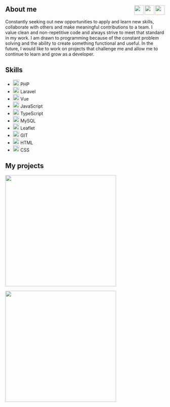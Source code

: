 ## About me <a href="https://www.linkedin.com/in/niks-kuprevics/"><img height="30" src="https://github.com/wappalyzer/wappalyzer/blob/master/src/drivers/webextension/images/icons/Linkedin.svg" align="right"></a> <a href="mailto:n.kuprevics@gmail.com"><img height="30" src="https://brandeps.com/logo-download/G/Gmail-logo-vector-01.svg" align="right"></a> <a href="https://github.com/nkuprevics"><img height="30" src="https://github.com/xtoolkit/Micon/blob/master/icons/webbrand/github-square.svg" align="right">  </a>

Constantly seeking out new opportunities to apply and learn new skills, collaborate with others
and make meaningful contributions to a team. I value clean and non-repetitive code and always strive to meet that standard in my
work. I am drawn to programming because of the constant problem solving and the ability to create something functional and useful. In the future, I would like to work on projects that challenge me and allow me to continue to learn and grow as a developer.

## Skills
<ul>
  <li>
    <img src="https://skillicons.dev/icons?i=php" width="20" height="20" alt="PHP">
    <span>PHP</span>
  </li>
  <li>
    <img src="https://skillicons.dev/icons?i=laravel" width="20" height="20" alt="Laravel">
    <span>Laravel</span>
  </li>
    <li>
    <img src="https://skillicons.dev/icons?i=vue" width="20" height="20" alt="Laravel">
    <span>Vue</span>
  </li>
   <li>
    <img src="https://skillicons.dev/icons?i=js" width="20" height="20" alt="PHP">
    <span>JavaScript</span>
  </li>
    <li>
    <img src="https://skillicons.dev/icons?i=ts" width="20" height="20" alt="PHP">
    <span>TypeScript</span>
  </li>
  <li>
    <img src="https://skillicons.dev/icons?i=mysql" width="20" height="20" alt="MySQL">
    <span>MySQL</span>
  </li>
    <li>
    <img src="https://github.com/bestofjs/bestofjs-webui/blob/master/public/logos/leaflet.dark.svg" width="20" height="20" alt="Leaflet">
    <span>Leaflet</span>
  </li>
    <li>
    <img src="https://skillicons.dev/icons?i=git" width="20" height="20" alt="GIT">
    <span>GIT</span>
  </li>
    <li>
    <img src="https://skillicons.dev/icons?i=html" width="20" height="20" alt="HTML">
    <span>HTML</span>
  </li>  
  <li>
    <img src="https://skillicons.dev/icons?i=css" width="20" height="20" alt="CSS">
    <span>CSS</span>
  </li>  
</ul>

## My projects

[<img width="350px" src="https://github.com/nkuprevics/Screenshots/blob/main/image.jpg">]([https://github.com/nkuprevics/Screenshots/blob/main/PHP-Crypto-Trading-Platform.jpg](https://github.com/nkuprevics/Crypto-Bank))

[<img width="350px" src="https://github.com/nkuprevics/Screenshots/blob/main/PHP-Crypto-Trading-Platform.jpg">](https://github.com/nkuprevics/PHP-Crypto-Trading-Platform)
